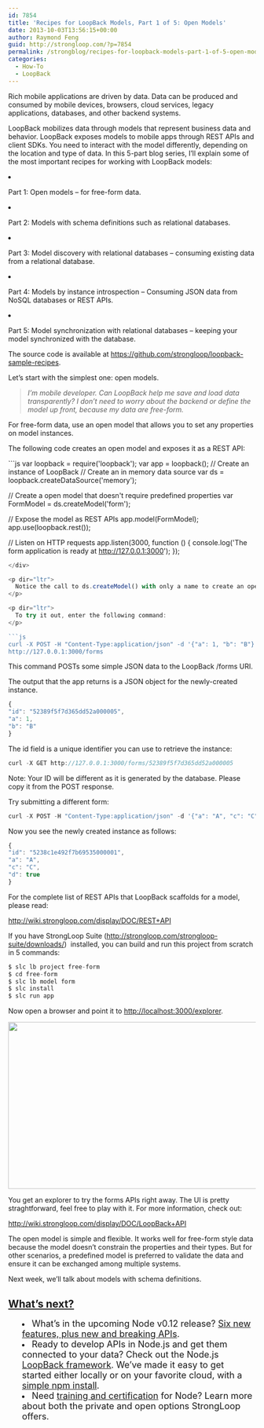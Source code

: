 ```yaml
---
id: 7854
title: 'Recipes for LoopBack Models, Part 1 of 5: Open Models'
date: 2013-10-03T13:56:15+00:00
author: Raymond Feng
guid: http://strongloop.com/?p=7854
permalink: /strongblog/recipes-for-loopback-models-part-1-of-5-open-models/
categories:
  - How-To
  - LoopBack
---
```

<p dir="ltr">
  Rich mobile applications are driven by data. Data can be produced and consumed by mobile devices, browsers, cloud services, legacy applications, databases, and other backend systems.
</p>

<p dir="ltr">
  LoopBack mobilizes data through models that represent business data and behavior. LoopBack exposes models to mobile apps through REST APIs and client SDKs. You need to interact with the model differently, depending on the location and type of data. In this 5-part blog series, I&#8217;ll explain some of the most important recipes for working with LoopBack models:
</p>

<li dir="ltr">
  <p dir="ltr">
    Part 1: Open models &#8211; for free-form data.
  </p>
</li>

<li dir="ltr">
  <p dir="ltr">
    Part 2: Models with schema definitions such as relational databases.
  </p>
</li>

<li dir="ltr">
  <p dir="ltr">
    Part 3: Model discovery with relational databases &#8211; consuming existing data from a relational database.
  </p>
</li>

<li dir="ltr">
  <p dir="ltr">
    Part 4: Models by instance introspection &#8211; Consuming JSON data from NoSQL databases or REST APIs.
  </p>
</li>

<li dir="ltr">
  <p dir="ltr">
    Part 5: Model synchronization with relational databases &#8211; keeping your model synchronized with the database.
  </p>
</li>

<p dir="ltr">
  The source code is available at <a href="https://github.com/strongloop/loopback-sample-recipes">https://github.com/strongloop/loopback-sample-recipes</a>.
</p>

<p dir="ltr">
  Let&#8217;s start with the simplest one: open models.
</p>

> <p dir="ltr">
>   <em>I&#8217;m mobile developer. Can LoopBack help me save and load data transparently? I don&#8217;t need to worry about the backend or define the model up front, because my data are free-form.</em>
> </p>

<p dir="ltr">
  For free-form data, use an open model that allows you to set any properties on model instances.
</p>

<p dir="ltr">
  The following code creates an open model and exposes it as a REST API:
</p>

<div>
  ```js
var loopback = require('loopback');
var app = loopback(); // Create an instance of LoopBack
// Create an in memory data source
var ds = loopback.createDataSource('memory');

// Create a open model that doesn't require predefined properties
var FormModel = ds.createModel('form');

// Expose the model as REST APIs
app.model(FormModel);
app.use(loopback.rest());

// Listen on HTTP requests
app.listen(3000, function () {
    console.log('The form application is ready at http://127.0.0.1:3000');
});
```js
</div>

<p dir="ltr">
  Notice the call to ds.createModel() with only a name to create an open model.
</p>

<p dir="ltr">
  To try it out, enter the following command:
</p>

```js
curl -X POST -H "Content-Type:application/json" -d '{"a": 1, "b": "B"}' \
http://127.0.0.1:3000/forms
```

<p dir="ltr">
  This command POSTs some simple JSON data to the LoopBack /forms URI.
</p>

<p dir="ltr">
  The output that the app returns is a JSON object for the newly-created instance.
</p>

```js
{
"id": "52389f5f7d365dd52a000005",
"a": 1,
"b": "B"
}
```

<p dir="ltr">
  The id field is a unique identifier you can use to retrieve the instance:
</p>

```js
curl -X GET http://127.0.0.1:3000/forms/52389f5f7d365dd52a000005
```

<p dir="ltr">
  Note: Your ID will be different as it is generated by the database. Please copy it from the POST response.
</p>

<p dir="ltr">
  Try submitting a different form:
</p>

```js
curl -X POST -H "Content-Type:application/json" -d '{"a": "A", "c": "C", "d": true}' http://localhost:3000/forms
```

<p dir="ltr">
  Now you see the newly created instance as follows:
</p>

```js
{
"id": "5238c1e492f7b69535000001",
"a": "A",
"c": "C",
"d": true
}
```

<p dir="ltr">
  For the complete list of REST APIs that LoopBack scaffolds for a model, please read:
</p>

<p dir="ltr">
  <a href="http://wiki.strongloop.com/display/DOC/REST+API">http://wiki.strongloop.com/display/DOC/REST+API</a>
</p>

<p dir="ltr">
  If you have StrongLoop Suite (<a href="http://strongloop.com/strongloop-suite/downloads/">http://strongloop.com/strongloop-suite/downloads/</a>)  installed, you can build and run this project from scratch in 5 commands:
</p>

```js
$ slc lb project free-form
$ cd free-form
$ slc lb model form
$ slc install
$ slc run app
```

<p dir="ltr">
  Now open a browser and point it to <a href="http://localhost:3000/explorer">http://localhost:3000/explorer</a>.
</p>

<img alt="" src="https://lh3.googleusercontent.com/DubpOEv_B6ZCmss9RbjtEgTujDu3B2YVgkp9Y_xJJZNfPZdSzwWLHaT4M71yVjqBSQakXoekzcjqDUOcdkuLeG80U3Cc2F2t7bUEOimJYVKWS3NjCn9bVZEY" width="624px;" height="340px;" />

<p dir="ltr">
  You get an explorer to try the forms APIs right away. The UI is pretty straghtforward, feel free to play with it. For more information, check out:
</p>

<p dir="ltr">
  <a href="http://wiki.strongloop.com/display/DOC/LoopBack+API">http://wiki.strongloop.com/display/DOC/LoopBack+API</a>
</p>

<p dir="ltr">
  The open model is simple and flexible. It works well for free-form style data because the model doesn&#8217;t constrain the properties and their types. But for other scenarios, a predefined model is preferred to validate the data and ensure it can be exchanged among multiple systems.
</p>

Next week, we’ll talk about models with schema definitions.

## **[What’s next?](http://strongloop.com/get-started/)**

<li style="margin-left: 2em;">
  <span style="font-size: 18px;">What’s in the upcoming Node v0.12 release? <a href="http://strongloop.com/node-js/whats-new-in-node-js-v0-12/">Six new features, plus new and breaking APIs</a>.</span>
</li>
<li style="margin-left: 2em;">
  <span style="font-size: 18px;">Ready to develop APIs in Node.js and get them connected to your data? Check out the Node.js <a href="http://loopback.io/">LoopBack framework</a>. We’ve made it easy to get started either locally or on your favorite cloud, with a <a href="http://strongloop.com/get-started/">simple npm install</a>.</span>
</li>
<li style="margin-left: 2em;">
  <span style="font-size: 18px;">Need <a href="http://strongloop.com/node-js-support/expertise/"]]>training and certification</a> for Node? Learn more about both the private and open options StrongLoop offers.</span>
</li>